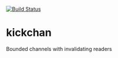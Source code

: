 [![Build Status](https://secure.travis-ci.org/JohnLato/kickchan.png?branch=master)](http://travis-ci.org/JohnLato/kickchan)

kickchan
========

Bounded channels with invalidating readers

